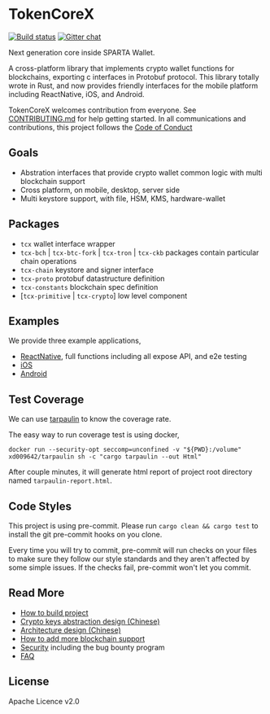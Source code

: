 # TokenCoreX

[![Build status](https://travis-ci.org/consenlabs/token-core.svg?branch=dev)](https://travis-ci.org/consenlabs/token-core)
[![Gitter chat](https://badges.gitter.im/gitterHQ/gitter.png)](https://gitter.im/SPARTA-SC/token-core)

Next generation core inside SPARTA Wallet.

A cross-platform library that implements crypto wallet functions for blockchains, exporting c interfaces in Protobuf
protocol. This library totally wrote in Rust, and now provides friendly interfaces for the mobile platform including
ReactNative, iOS, and Android.

TokenCoreX welcomes contribution from everyone. See [CONTRIBUTING.md](./CONTRIBUTING.md) for help getting started. 
In all communications and contributions, this project follows the [Code of Conduct](./CODE_OF_CONDUCT.md)

## Goals
* Abstration interfaces that provide crypto wallet common logic with multi blockchain support
* Cross platform, on mobile, desktop, server side
* Multi keystore support, with file, HSM, KMS, hardware-wallet

## Packages
* `tcx` wallet interface wrapper
* `tcx-bch` | `tcx-btc-fork` | `tcx-tron` | `tcx-ckb` packages contain particular chain operations
* `tcx-chain` keystore and signer interface
* `tcx-proto` protobuf datastructure definition
* `tcx-constants` blockchain spec definition
* [`tcx-primitive` | `tcx-crypto`] low level component

## Examples
We provide three example applications, 

* [ReactNative](examples/RN), full functions including all expose API, and e2e testing
* [iOS](examples/iOSExample)
* [Android](examples/android)

## Test Coverage
We can use [tarpaulin](https://github.com/xd009642/tarpaulin) to know the coverage rate.

The easy way to run coverage test is using docker,

```
docker run --security-opt seccomp=unconfined -v "${PWD}:/volume" xd009642/tarpaulin sh -c "cargo tarpaulin --out Html"
```

After couple minutes, it will generate html report of project root directory named `tarpaulin-report.html`. 

## Code Styles
This project is using pre-commit. Please run `cargo clean && cargo test` to install the git pre-commit hooks on you clone.

Every time you will try to commit, pre-commit will run checks on your files to make sure they follow our style standards
and they aren't affected by some simple issues. If the checks fail, pre-commit won't let you commit.

## Read More
* [How to build project](docs/BUILD.md)
* [Crypto keys abstraction design (Chinese)](docs/KEYS.zh.md)
* [Architecture design (Chinese)](docs/TECH.zh.md)
* [How to add more blockchain support](docs/INTEGRATION.md)
* [Security](SECURITY.md) including the bug bounty program
* [FAQ](docs/FAQ.md)

## License
Apache Licence v2.0
